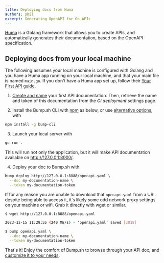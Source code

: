 ```yaml
---
title: Deploying docs from Huma
authors: phil
excerpt: Generating OpenAPI for Go APIs
---
```


[Huma](https://huma.rocks/) is a Golang framework that allows you to create APIs, and automatically generates their documentation, based on the OpenAPI specification.

## Deploying docs from your local machine

The following assumes your local machine is configured with Golang and you have a Huma app running on your local machine, and that your main file is named `main.go`. If you don't have a Huma app set up, follow their [Your First API guide](https://huma.rocks/tutorial/your-first-api/).

1. [Create and name](https://bump.sh/docs/new?utm_source=bump&utm_medium=content_hub&utm_campaign=getting_started) your first API documentation. Then, retrieve the name and token of this documentation from the _CI deployment_ settings page.

2. Install the Bump.sh CLI with [npm](https://docs.npmjs.com/cli/v9/configuring-npm/install?v=true) as below, or use [alternative options](/help/bump-cli), with

```bash
npm install -g bump-cli
```

3. Launch your local server with

```bash
go run .
```

This will run not only the application, but it will make API documentation available on <http://127.0.0.1:8000/>.

4. Deploy your doc to Bump.sh with

```bash
bump deploy http://127.0.0.1:8888/openapi.yaml \
  --doc my-documentation-name \
  --token my-documentation-token
```

If for any reason you are unable to download that `openapi.yaml` from a URL despite being able to access it, it's likely some odd network proxy settings on your machine or wifi. Grab it directly with wget or similar.


```bash
$ wget http://127.0.0.1:8888/openapi.yaml

2023-12-15 11:29:55 (240 MB/s) - ‘openapi.yaml’ saved [3018]

$ bump openapi.yaml \
  --doc my-documentation-name \
  --token my-documentation-token
```

That's it! Enjoy the comfort of Bump.sh to browse through your API doc, and [customize it to your needs](/help/getting-started/quick-start#customization-options).
